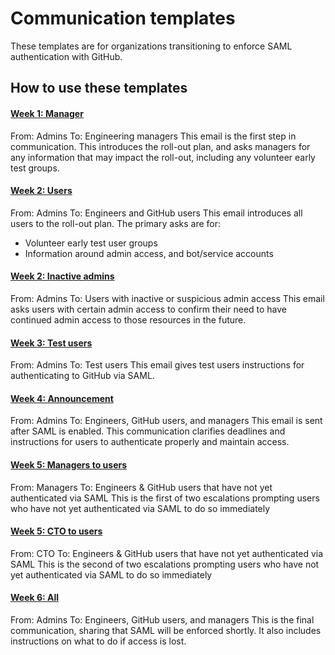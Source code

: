 # Communication templates

These templates are for organizations transitioning to enforce SAML authentication with GitHub.

## How to use these templates

#### [Week 1: Manager](/communication-templates/week-1-manager.md)

From: Admins
To: Engineering managers
This email is the first step in communication. This introduces the roll-out plan, and asks managers for any information that may impact the roll-out, including any volunteer early test groups.

#### [Week 2: Users](/communication-templates/week-2-admin-to-users.md)

From: Admins
To: Engineers and GitHub users
This email introduces all users to the roll-out plan. The primary asks are for:
- Volunteer early test user groups
- Information around admin access, and bot/service accounts

#### [Week 2: Inactive admins](/communication-templates/week-2-inactive-admins.md)

From: Admins
To: Users with inactive or suspicious admin access
This email asks users with certain admin access to confirm their need to have continued admin access to those resources in the future.

#### [Week 3: Test users](/communication-templates/week-3-test-users.md)

From: Admins
To: Test users
This email gives test users instructions for authenticating to GitHub via SAML.

#### [Week 4: Announcement](/communication-templates/week-4-announcement.md)

From: Admins
To: Engineers, GitHub users, and managers
This email is sent after SAML is enabled. This communication clarifies deadlines and instructions for users to authenticate properly and maintain access.

#### [Week 5: Managers to users](/communication-templates/week-5-manager-to-users.md)

From: Managers
To: Engineers & GitHub users that have not yet authenticated via SAML
This is the first of two escalations prompting users who have not yet authenticated via SAML to do so immediately

#### [Week 5: CTO to users](/communication-templates/week-5-cto-to-users.md)

From: CTO
To: Engineers & GitHub users that have not yet authenticated via SAML
This is the second of two escalations prompting users who have not yet authenticated via SAML to do so immediately

#### [Week 6: All](/communication-templates/week-6-all.md)

From: Admins
To: Engineers, GitHub users, and managers
This is the final communication, sharing that SAML will be enforced shortly. It also includes instructions on what to do if access is lost.